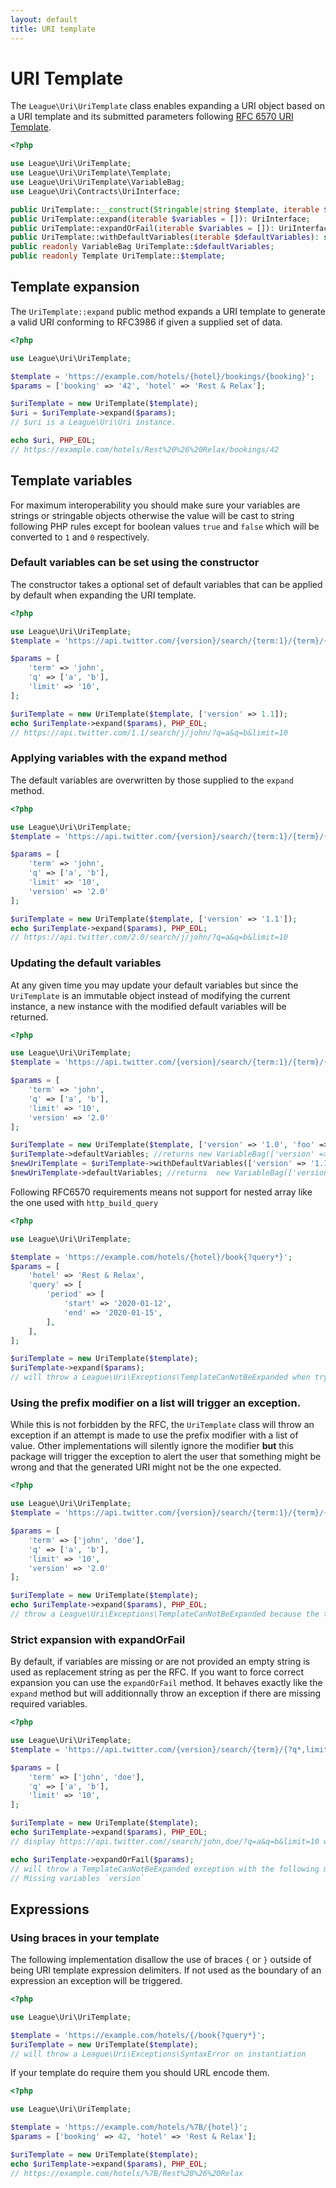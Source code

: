```yaml
---
layout: default
title: URI template
---
```


URI Template
=======

The `League\Uri\UriTemplate` class enables expanding a URI object based on a URI template and its 
submitted parameters following [RFC 6570 URI Template](http://tools.ietf.org/html/rfc6570).

~~~php
<?php

use League\Uri\UriTemplate;
use League\Uri\UriTemplate\Template;
use League\Uri\UriTemplate\VariableBag;
use League\Uri\Contracts\UriInterface;

public UriTemplate::__construct(Stringable|string $template, iterable $defaultVariables);
public UriTemplate::expand(iterable $variables = []): UriInterface;
public UriTemplate::expandOrFail(iterable $variables = []): UriInterface;
public UriTemplate::withDefaultVariables(iterable $defaultVariables): self;
public readonly VariableBag UriTemplate::$defaultVariables;
public readonly Template UriTemplate::$template;
~~~

## Template expansion

The `UriTemplate::expand` public method expands a URI template to generate a valid URI conforming
to RFC3986 if given a supplied set of data.

~~~php
<?php

use League\Uri\UriTemplate;

$template = 'https://example.com/hotels/{hotel}/bookings/{booking}';
$params = ['booking' => '42', 'hotel' => 'Rest & Relax'];

$uriTemplate = new UriTemplate($template);
$uri = $uriTemplate->expand($params);
// $uri is a League\Uri\Uri instance.

echo $uri, PHP_EOL;
// https://example.com/hotels/Rest%20%26%20Relax/bookings/42
~~~

## Template variables

<p class="message-notice">For maximum interoperability you should make sure your variables are 
strings or stringable objects otherwise the value will be cast to string following PHP rules 
except for boolean values <code>true</code> and <code>false</code> which will be converted 
to <code>1</code> and <code>0</code> respectively.</p>

### Default variables can be set using the constructor

The constructor takes a optional set of default variables that can be applied by default when
expanding the URI template.

~~~php
<?php

use League\Uri\UriTemplate;
$template = 'https://api.twitter.com/{version}/search/{term:1}/{term}/{?q*,limit}';

$params = [
    'term' => 'john',
    'q' => ['a', 'b'],
    'limit' => '10',
];

$uriTemplate = new UriTemplate($template, ['version' => 1.1]);
echo $uriTemplate->expand($params), PHP_EOL;
// https://api.twitter.com/1.1/search/j/john/?q=a&q=b&limit=10
~~~

### Applying variables with the expand method

The default variables are overwritten by those supplied to the `expand` method.

~~~php
<?php

use League\Uri\UriTemplate;
$template = 'https://api.twitter.com/{version}/search/{term:1}/{term}/{?q*,limit}';

$params = [
    'term' => 'john',
    'q' => ['a', 'b'],
    'limit' => '10',
    'version' => '2.0'
];

$uriTemplate = new UriTemplate($template, ['version' => '1.1']);
echo $uriTemplate->expand($params), PHP_EOL;
// https://api.twitter.com/2.0/search/j/john/?q=a&q=b&limit=10
~~~

### Updating the default variables

At any given time you may update your default variables but since the `UriTemplate`
is an immutable object instead of modifying the current instance, a new
instance with the modified default variables will be returned.

~~~php
<?php

use League\Uri\UriTemplate;
$template = 'https://api.twitter.com/{version}/search/{term:1}/{term}/{?q*,limit}';

$params = [
    'term' => 'john',
    'q' => ['a', 'b'],
    'limit' => '10',
    'version' => '2.0'
];

$uriTemplate = new UriTemplate($template, ['version' => '1.0', 'foo' => 'bar']);
$uriTemplate->defaultVariables; //returns new VariableBag(['version' => '1.0'])
$newUriTemplate = $uriTemplate->withDefaultVariables(['version' => '1.1']);
$newUriTemplate->defaultVariables; //returns  new VariableBag(['version' => '1.1'])
~~~

<p class="message-warning">Following  RFC6570 requirements means not support for
nested array like the one used with <code>http_build_query</code></p>

~~~php
<?php

use League\Uri\UriTemplate;

$template = 'https://example.com/hotels/{hotel}/book{?query*}';
$params = [
    'hotel' => 'Rest & Relax',
    'query' => [
        'period' => [
            'start' => '2020-01-12',
            'end' => '2020-01-15',
        ],
    ],
];

$uriTemplate = new UriTemplate($template);
$uriTemplate->expand($params);
// will throw a League\Uri\Exceptions\TemplateCanNotBeExpanded when trying to expand the `period` value.
~~~

### Using the prefix modifier on a list will trigger an exception.

While this is not forbidden by the RFC, the `UriTemplate` class will throw an exception 
if an attempt is made to use the prefix modifier with a list of value. Other 
implementations will silently ignore the modifier **but** this package will
trigger the exception to alert the user that something might be wrong and 
that the generated URI might not be the one expected.

~~~php
<?php

use League\Uri\UriTemplate;
$template = 'https://api.twitter.com/{version}/search/{term:1}/{term}/{?q*,limit}';

$params = [
    'term' => ['john', 'doe'],
    'q' => ['a', 'b'],
    'limit' => '10',
    'version' => '2.0'
];

$uriTemplate = new UriTemplate($template);
echo $uriTemplate->expand($params), PHP_EOL;
// throw a League\Uri\Exceptions\TemplateCanNotBeExpanded because the term variable is a list and not a string.
~~~

### Strict expansion with expandOrFail

By default, if variables are missing or are not provided an empty string is used as replacement
string as per the RFC. If you want to force correct expansion you can use the `expandOrFail` 
method. It behaves exactly like the `expand` method but will additionnally throw an
exception if there are missing required variables.

~~~php
<?php

use League\Uri\UriTemplate;
$template = 'https://api.twitter.com/{version}/search/{term}/{?q*,limit}';

$params = [
    'term' => ['john', 'doe'],
    'q' => ['a', 'b'],
    'limit' => '10',
];

$uriTemplate = new UriTemplate($template);
echo $uriTemplate->expand($params), PHP_EOL;
// display https://api.twitter.com//search/john,doe/?q=a&q=b&limit=10 with missing version

echo $uriTemplate->expandOrFail($params);
// will throw a TemplateCanNotBeExpanded exception with the following message
// Missing variables `version`
~~~

## Expressions

### Using braces in your template

The following implementation disallow the use of braces `{` or  `}` outside of being URI
template expression delimiters. If not used as the boundary of an expression an
exception will be triggered. 

~~~php
<?php

use League\Uri\UriTemplate;

$template = 'https://example.com/hotels/{/book{?query*}';
$uriTemplate = new UriTemplate($template);
// will throw a League\Uri\Exceptions\SyntaxError on instantiation
~~~

If your template do require them you should URL encode them.

~~~php
<?php

use League\Uri\UriTemplate;

$template = 'https://example.com/hotels/%7B/{hotel}';
$params = ['booking' => 42, 'hotel' => 'Rest & Relax'];

$uriTemplate = new UriTemplate($template);
echo $uriTemplate->expand($params), PHP_EOL;
// https://example.com/hotels/%7B/Rest%20%26%20Relax
~~~
